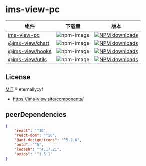 # ims-view-pc

| 组件                                                             | 下载量                                                                                                       | 版本                                                                             |
| ---------------------------------------------------------------- | ------------------------------------------------------------------------------------------------------------ | -------------------------------------------------------------------------------- |
| [ims-view-pc](https://www.npmjs.com/package/ims-view-pc)         | ![npm-image](http://img.shields.io/npm/v/ims-view-pc.svg?style=flat-square&color=deepgreen&label=latest)     | [![NPM downloads][ims-view-pc-download-image]][ims-view-pc-download-url]         |
| [@ims-view/chart](https://www.npmjs.com/package/@ims-view/chart) | ![npm-image](http://img.shields.io/npm/v/@ims-view/chart?style=flat-square&color=deepgreen&label=latest)     | [![NPM downloads][@ims-view/chart-download-image]][@ims-view/chart-download-url] |
| [@ims-view/hooks](https://www.npmjs.com/package/@ims-view/hooks) | ![npm-image](http://img.shields.io/npm/v/@ims-view/hooks.svg?style=flat-square&color=deepgreen&label=latest) | [![NPM downloads][@ims-view/hooks-download-image]][@ims-view/hooks-download-url] |
| [@ims-view/utils](https://www.npmjs.com/package/@ims-view/utils) | ![npm-image](http://img.shields.io/npm/v/@ims-view/utils.svg?style=flat-square&color=deepgreen&label=latest) | [![NPM downloads][@ims-view/utils-download-image]][@ims-view/utils-download-url] |

[ims-view-pc-download-url]: https://npmjs.org/package/ims-view-pc
[ims-view-pc-download-image]: https://img.shields.io/npm/dm/ims-view-pc.svg?style=flat-square
[@ims-view/chart-download-url]: https://npmjs.org/package/@ims-view/chart
[@ims-view/chart-download-image]: https://img.shields.io/npm/dm/@ims-view/chart?style=flat-square
[@ims-view/hooks-download-url]: https://npmjs.org/package/@ims-view/hooks
[@ims-view/hooks-download-image]: https://img.shields.io/npm/dm/@ims-view/hooks.svg?style=flat-square
[@ims-view/utils-download-url]: https://npmjs.org/package/@ims-view/utils
[@ims-view/utils-download-image]: https://img.shields.io/npm/dm/@ims-view/utils.svg?style=flat-square

## License

[MIT](../../LICENSE) ® eternallycyf

<!-- docs url -->

- https://ims-view.site/components/

## peerDependencies

```JSON
{
    "react": "^18",
    "react-dom": "^18",
    "@ant-design/icons": "^5.2.6",
    "antd": "^5",
    "lodash": "^4.17.21",
    "axios": "^1.5.1"
}
```
